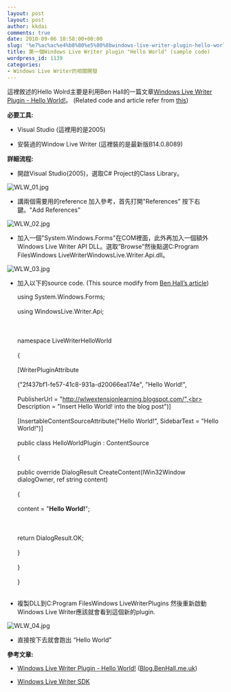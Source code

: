 ```yaml
---
layout: post
layout: post
author: kkdai
comments: true
date: 2010-09-06 10:58:00+00:00
slug: '%e7%ac%ac%e4%b8%80%e5%80%8bwindows-live-writer-plugin-hello-world-sample-code'
title: 第一個Windows Live Writer plugin "Hello World" (sample code)
wordpress_id: 1139
categories:
- Windows Live Writer的相關開發
---
```


這裡敘述的Hello Wolrd主要是利用Ben Hall的一篇文章[Windows Live Writer Plugin - Hello World!](http://blog.benhall.me.uk/2007/09/windows-live-writer-plugin-hello-world.html)。 (Related code and article refer from [this](http://blog.benhall.me.uk/2007/09/windows-live-writer-plugin-hello-world.html))

 

**必要工具:**

 

  
  * Visual Studio (這裡用的是2005) 
   
  * 安裝過的Window Live Writer (這裡裝的是最新版B14.0.8089) 
 

**詳細流程:**

 

  
  * 開啟Visual Studio(2005)，選取C# Project的Class Library。        
     

![WLW_01.jpg](http://farm5.static.flickr.com/4085/4963442386_465b803c9b.jpg)

  
   
  * 講兩個需要用的reference 加入參考，首先打開"References” 按下右鍵。"Add References”        
     

![WLW_02.jpg](http://farm5.static.flickr.com/4104/4962852889_daa084b5de.jpg)

  
   
  * 加入一個"System.Windows.Forms"在COM裡面，此外再加入一個額外Windows Live Writer API DLL。選取”Browse”然後點選C:Program FilesWindows LiveWriterWindowsLive.Writer.Api.dll。        
     

![WLW_03.jpg](http://farm5.static.flickr.com/4129/4963469610_748f67ff2d.jpg)

  
   
  * 加入以下的source code. (This source modify from [Ben Hall’s article](http://blog.benhall.me.uk/2007/09/windows-live-writer-plugin-hello-world.html))         
     

      
    
    using System.Windows.Forms;<br></br>using WindowsLive.Writer.Api;<br></br><br></br>namespace LiveWriterHelloWorld<br></br>{<br></br>    [WriterPluginAttribute<br></br>      ("2f437bf1-fe57-41c8-931a-d20066ea174e", "Hello World!",<br></br>        PublisherUrl = "http://wlwextensionlearning.blogspot.com/",<br></br>        Description = "Insert Hello World! into the blog post")]<br></br>    [InsertableContentSourceAttribute("Hello World!", SidebarText = "Hello World!")]<br></br>    public class HelloWorldPlugin : ContentSource<br></br>    {<br></br>        public override DialogResult CreateContent(IWin32Window dialogOwner, ref string content)<br></br>        {<br></br>            content = "<b>Hello World!</b>";<br></br><br></br>            return DialogResult.OK;<br></br>        }<br></br>    }<br></br>}<br></br>






      



  
  * 複製DLL到C:Program FilesWindows LiveWriterPlugins 然後重新啟動Windows Live Writer應該就會看到這個新的plugin.
      


      


    

![WLW_04.jpg](http://farm5.static.flickr.com/4083/4962935295_be1634911d.jpg)



      



  
  * 直接按下去就會跑出 “Hello World” 



  




**參考文章:**



  






  






  






  






  





    


  
  * [Windows Live Writer Plugin - Hello World!](http://blog.benhall.me.uk/2007/09/windows-live-writer-plugin-hello-world.html) ([Blog.BenHall.me.uk](http://blog.benhall.me.uk/))

      



  
  * [Windows Live Writer SDK](http://msdn.microsoft.com/en-us/library/aa738906.aspx)


